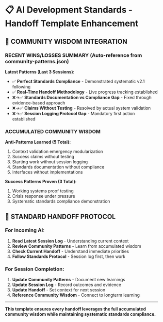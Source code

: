 # 📋 AI Development Standards - Handoff Template Enhancement

## 🧠 **COMMUNITY WISDOM INTEGRATION**

### **RECENT WINS/LOSSES SUMMARY** (Auto-reference from community-patterns.json)
**Latest Patterns (Last 3 Sessions):**
- ✅ **Perfect Standards Compliance** - Demonstrated systematic v2.1 following
- ✅ **Real-Time Handoff Methodology** - Live progress tracking established  
- ❌→✅ **Standards Documentation vs Compliance Gap** - Fixed through evidence-based approach
- ❌→✅ **Claims Without Testing** - Resolved by actual system validation
- ❌→✅ **Session Logging Protocol Gap** - Mandatory first action established

### **ACCUMULATED COMMUNITY WISDOM**
**Anti-Patterns Learned (5 Total):**
1. Context validation emergency modularization
2. Success claims without testing  
3. Starting work without session logging
4. Standards documentation without compliance
5. Interfaces without implementations

**Success Patterns Proven (3 Total):**
1. Working systems proof testing
2. Crisis response under pressure  
3. Systematic standards compliance demonstration

## 🔄 **STANDARD HANDOFF PROTOCOL**

### **For Incoming AI:**
1. **Read Latest Session Log** - Understanding current context
2. **Review Community Patterns** - Learn from accumulated wisdom  
3. **Check Current Handoff** - Understand immediate priorities
4. **Follow Standards Protocol** - Session log first, then work

### **For Session Completion:**
1. **Update Community Patterns** - Document new learnings
2. **Update Session Log** - Record outcomes and evidence
3. **Update Handoff** - Set context for next session
4. **Reference Community Wisdom** - Connect to longterm learning

---

**This template ensures every handoff leverages the full accumulated community wisdom while maintaining systematic standards compliance.**